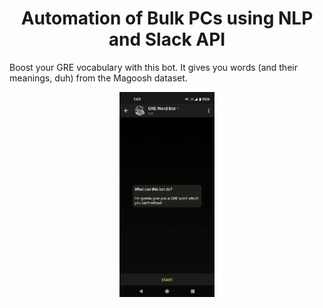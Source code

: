 <h1 align="center">Automation of Bulk PCs using NLP and Slack API</h1>

Boost your GRE vocabulary with this bot. It gives you words (and their meanings, duh) from the Magoosh dataset.

<div align="center">
    <img src="https://github.com/vedangwartikar/gre-word-bot/blob/main/gre_word_bot_demo.gif" alt = "demo" height=30% width=30%/>
</div>
